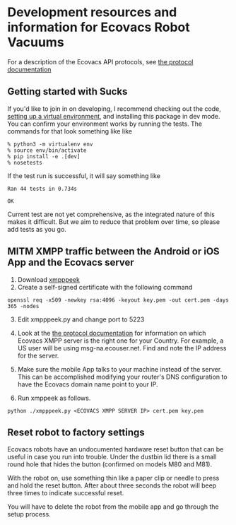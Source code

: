 # Development resources and information for Ecovacs Robot Vacuums

For a description of the Ecovacs API protocols, see
[the protocol documentation](protocol.md)


## Getting started with Sucks

If you'd like to join in on developing, I recommend checking out the code,
[setting up a virtual environment](https://packaging.python.org/guides/installing-using-pip-and-virtualenv/),
and installing this package in dev mode. You can confirm your environment
works by running the tests. The commands for that look something like
like

```
% python3 -m virtualenv env
% source env/bin/activate
% pip install -e .[dev]
% nosetests
```

If the test run is successful, it will say something like

```
Ran 44 tests in 0.734s

OK
```

Current test are not yet
comprehensive, as the integrated nature of this makes it difficult.
But we aim to reduce that problem over time, so please add tests as you go.


## MITM XMPP traffic between the Android or iOS App and the Ecovacs server

1. Download [xmpppeek](https://www.beneaththewaves.net/Software/XMPPPeek.html)
2. Create a self-signed certificate with the following command

`openssl req -x509 -newkey rsa:4096 -keyout key.pem -out cert.pem -days 365 -nodes`

3. Edit xmpppeek.py and change port to 5223

4. Look at the  [the protocol documentation](protocol.md) for information on which
Ecovacs XMPP server is the right one for your Country. For example, a US user will
be using msg-na.ecouser.net. Find and note the IP address for the server.

5. Make sure the mobile App talks to your machine instead of the server. This can be
accomplished modifying your router's DNS configuration to have the Ecovacs domain
name point to your IP.

6. Run xmppeek as follows.

`python ./xmpppeek.py <ECOVACS XMPP SERVER IP> cert.pem key.pem`


## Reset robot to factory settings

Ecovacs robots have an undocumented hardware reset button that can be useful
in case you run into trouble. Under the dustbin lid there is a small round hole
that hides the button (confirmed on models M80 and M81).

With the robot on, use something thin like a paper clip or needle to press and
hold the reset button. After about three seconds the robot will beep three times
to indicate successful reset.

You will have to delete the robot from the mobile app and go through the setup
process.
